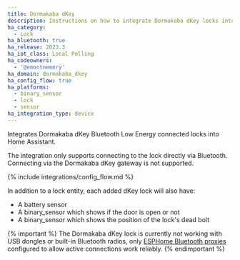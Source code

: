 ```yaml
---
title: Dormakaba dKey
description: Instructions on how to integrate Dormakaba dKey locks into Home Assistant.
ha_category:
  - Lock
ha_bluetooth: true
ha_release: 2023.3
ha_iot_class: Local Polling
ha_codeowners:
  - '@emontnemery'
ha_domain: dormakaba_dkey
ha_config_flow: true
ha_platforms:
  - binary_sensor
  - lock
  - sensor
ha_integration_type: device
---
```


Integrates Dormakaba dKey Bluetooth Low Energy connected locks into Home Assistant.

The integration only supports connecting to the lock directly via Bluetooth. Connecting via the Dormakaba dKey gateway is not supported.

{% include integrations/config_flow.md %}

In addition to a lock entity, each added dKey lock will also have:
- A battery sensor
- A binary_sensor which shows if the door is open or not
- A binary_sensor which shows the position of the lock's dead bolt

{% important %}
The Dormakaba dKey lock is currently not working with USB dongles or built-in Bluetooth radios, only [ESPHome Bluetooth proxies](/integrations/bluetooth/#remote-adapters-bluetooth-proxies) configured to allow active connections work reliably.
{% endimportant %}
